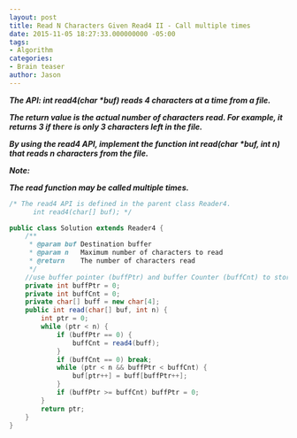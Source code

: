 ```yaml
---
layout: post
title: Read N Characters Given Read4 II - Call multiple times
date: 2015-11-05 18:27:33.000000000 -05:00
tags:
- Algorithm
categories:
- Brain teaser
author: Jason
---
```

<p><strong><em>The API: int read4(char *buf) reads 4 characters at a time from a file.</p>

The return value is the actual number of characters read. For example, it returns 3 if there is only 3 characters left in the file.</p>
By using the read4 API, implement the function int read(char *buf, int n) that reads n characters from the file.</p>
Note:</p>
The read function may be called multiple times.</em></strong></p>
``` java
/* The read4 API is defined in the parent class Reader4.
      int read4(char[] buf); */

public class Solution extends Reader4 {
    /**
     * @param buf Destination buffer
     * @param n   Maximum number of characters to read
     * @return    The number of characters read
     */
    //use buffer pointer (buffPtr) and buffer Counter (buffCnt) to store the data received in previous calls. In the while loop, if buffPtr reaches current buffCnt, it will be set as zero to be ready to read new data.
    private int buffPtr = 0;
    private int buffCnt = 0;
    private char[] buff = new char[4];
    public int read(char[] buf, int n) {
        int ptr = 0;
        while (ptr < n) {
            if (buffPtr == 0) {
                buffCnt = read4(buff);
            }
            if (buffCnt == 0) break;
            while (ptr < n && buffPtr < buffCnt) {
                buf[ptr++] = buff[buffPtr++];
            }
            if (buffPtr >= buffCnt) buffPtr = 0;
        }
        return ptr;
    }
}
```
